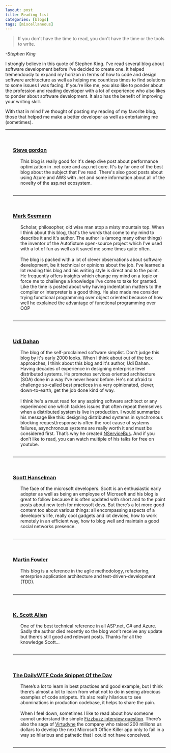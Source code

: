 ```yaml
---
layout: post
title: Reading list
categories: [blogs]
tags: [miscellaneous]
---
```


> If you don't have the time to read, you don't have the time or the tools to write.

_-Stephen King_

I strongly believe in this quote of Stephen King. I've read several blog about software development before I've decided to create one. It helped tremendously to expand my horizon in terms of how to code and design software architecture as well as helping me countless times to find solutions to some issues I was facing. If you're like me, you also like to ponder about the profession and reading developer with a lot of experience who also likes to ponder about software development.
It also has the benefit of improving your writing skill.

With that in mind I've thought of posting my reading of my favorite blog, those that helped me make a better developer as well as entertaining me (sometimes).
<br/>

<hr/>
<br/>
<ul style="list-style-type:none;">
    <li><h3><a href="https://www.stevejgordon.co.uk/" target="blank">Steve gordon</a></h3>
        <ul style="list-style-type:none;">
            <li>This blog is really good for it's deep dive post about performance optimization in .net core and asp.net core. It's by far one of the best blog about the subject that I've read. There's also good posts about using Azure and AWS with .net and some information about all of the novelty of the asp.net ecosystem.</li>
        </ul>
    </li>
    <br/>
    <hr/>
    <br/>
    <li><h3><a href="https://blog.ploeh.dk/" target="blank">Mark Seemann</a></h3>
    <ul style="list-style-type:none;">
            <li>Scholar, philosopher, old wise man atop a misty mountain top. When I think about this blog, that's the words that come to my mind to describe it and it's author. The author is (among many other things) the inventor of the Autofixture open-source project which I've used with a lot of fun as well as it saved me some times quite often.
            <br/> 
            <br/>
            The blog is packed with a lot of clever observations about software development, be it technical or opinions about the job. I've learned a lot reading this blog and his writing style is direct and to the point. He frequently offers insights which change my mind on a topic or force me to challenge a knowledge I've come to take for granted. Like the time is posted about why having indentation matters to the compiler or interpreter is a good thing. He also made me consider trying functional programming over object oriented because of how well he explained the advantage of functional programming over OOP</li>
        </ul>
    </li>
    <br/>
    <hr/>
    <br/>
    <li><h3><a href="https://udidahan.com/?blog=true" target="blank">Udi Dahan</a></h3>
    <ul style="list-style-type:none;">
            <li>
            The blog of the self-proclaimed software simplist. Don't judge this blog by it's early 2000 looks. When I think about out of the box approaches, I think about this blog and it's author, Udi Dahan. Having decades of experience in designing enterprise level distributed systems. He promotes services oriented architecture (SOA) done in a way I've never heard before. He's not afraid to challenge so-called best practices in a very opinionated, clever, down-to-earth, get the job done kind of way.
            <br/> 
            <br/>
            I think he's a must read for any aspiring software architect or any experienced one which tackles issues that often repeat themselves when a distributed system is live in production. I would summarize his message like this: designing distributed systems in synchronous blocking request/response is often the root cause of systems failures, asynchronous systems are really worth it and must be considered first. That’s why he created <a href="https://particular.net/nservicebus" target="blank">NServiceBus</a>. And if you don’t like to read, you can watch multiple of his talks for free on youtube.
            </li>
        </ul>
    </li>
    <br/>
    <hr/>
    <br/>
    <li><h3><a href="https://www.hanselman.com/blog/" target="blank">Scott Hanselman</a></h3>
    <ul style="list-style-type:none;">
            <li>The face of the microsoft developers. Scott is an enthusiastic early adopter as well as being an employee of Microsoft and his blog is great to follow because it is often updated with short and to the point posts about new tech for microsoft devs. But there’s a lot more good content too about various things: all encompassing aspects of a developer's life, really cool gadgets and iot devices, how to work remotely in an efficient way, how to blog well and maintain a good social networks presence.</li>
        </ul>
    </li>
    <br/>
    <hr/>
    <br/>
    <li><h3><a href="https://martinfowler.com" target="blank">Martin Fowler</a></h3>
    <ul style="list-style-type:none;">
            <li>This blog is a reference in the agile methodology, refactoring, enterprise application architecture and test-driven-development (TDD).</li>
        </ul>
    </li>
    <br/>
    <hr/>
    <br/>
    <li><h3><a href="https://odetocode.com/blogs/all" target="blank">K. Scott Allen</a></h3>
    <ul style="list-style-type:none;">
            <li>One of the best technical reference in all ASP.net, C# and Azure. Sadly the author died recently so the blog won’t receive any update but there’s still good and relevant posts. Thanks for all the knowledge Scott...</li>
        </ul>
    </li>
    <br/>
    <hr/>
    <br/>
    <li><h3><a href="https://thedailywtf.com/series/code-sod" target="blank">The DailyWTF Code Snippet Of the Day</a></h3>
    <ul style="list-style-type:none;">
            <li>There’s a lot to learn in best practices and good example, but I think there’s almost a lot to learn from what not to do in seeing atrocious examples of code snippets. It’s also really hilarious to see abominations in production codebase, it helps to share the pain. 
            <br/> 
            <br/>            
            When I feel down, sometimes I like to read about how someone cannot understand the simple <a href="https://thedailywtf.com/articles/The-Fizz-Buzz-from-Outer-Space" target="blank">Fizzbuzz interview question</a>. There’s also the saga of <a href="https://thedailywtf.com/articles/Best_of_2006_0x3a__The_Virtudyne_Saga" target="blank">Virtudyne</a> the company who raised 200 millions us dollars to develop the next Microsoft Office Killer app only to fail in a way so hilarious and pathetic that I could not have conceived.</</li>
        </ul>
    </li>
    <br/>
    <hr/>
    <br/>         
</ul>
